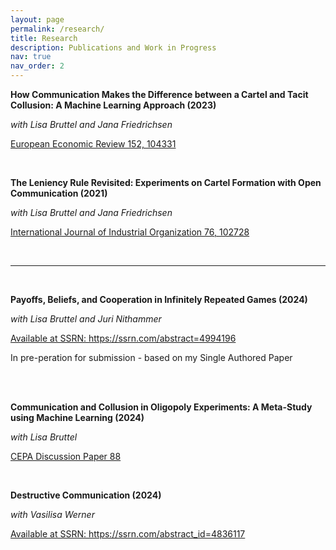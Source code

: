 ```yaml
---
layout: page
permalink: /research/
title: Research
description: Publications and Work in Progress
nav: true
nav_order: 2
---
```


<!-- _pages/publications.md -->
<div class="publications">


<p><strong>How Communication Makes the Difference between a Cartel and Tacit Collusion: A Machine Learning Approach (2023)</strong></p>
<p><em>with Lisa Bruttel and Jana Friedrichsen</em></p>

<p><a href="https://www.sciencedirect.com/science/article/pii/S0014292122002112">European Economic Review 152, 104331</a></p>

<!-- <p><em>This paper sheds new light on the role of communication for cartel formation. Using machine learning to evaluate free-form chat communication among firms in a laboratory experiment, we identify typical communication patterns for both explicit cartel formation and indirect attempts to collude tacitly. We document that firms are less likely to communicate explicitly about price fixing and more likely to use indirect messages when sanctioning institutions are present. This effect of sanctions on communication reinforces the direct cartel-deterring effect of sanctions as collusion is more difficult to reach and sustain without an explicit agreement. Indirect messages have no, or even a negative, effect on prices.</em></p> -->

<br>

<p><strong>The Leniency Rule Revisited: Experiments on Cartel Formation with Open Communication (2021)</strong></p>
<p><em>with Lisa Bruttel and Jana Friedrichsen</em></p>

<p><a href="https://www.sciencedirect.com/science/article/pii/S0014292122002112">International Journal of Industrial Organization 76, 102728</a></p>

<!-- <p><em>The experimental literature on antitrust enforcement provides robust evidence that communication plays an important role for the formation and stability of cartels. We extend these studies through a design that distinguishes between innocuous communication and communication about a cartel, sanctioning only the latter. To this aim, we introduce a participant in the role of the competition authority, who is properly incentivized to judge the communication content and price setting behavior of the firms. Using this novel design, we revisit the question whether a leniency rule successfully destabilizes cartels. In contrast to existing experimental studies, we find that a leniency rule does not affect cartelization. We discuss potential explanations for this contrasting result.</em></p> -->

<br>

<hr>

<br>

<p><strong>Payoffs, Beliefs, and Cooperation in Infinitely Repeated Games (2024)</strong></p>
<p><em>with Lisa Bruttel and Juri Nithammer</em></p>

<p><a href="https://papers.ssrn.com/sol3/papers.cfm?abstract_id=4994196">Available at SSRN: https://ssrn.com/abstract=4994196</a></p>

<p>In pre-peration for submission - based on my Single Authored Paper</p>
<!-- <p>Under Review at the <em>Journal of Political Economy</em></p> -->

<br>

<br>

<p><strong>Communication and Collusion in Oligopoly Experiments: A Meta-Study using Machine Learning (2024)</strong></p>
<p><em>with Lisa Bruttel</em></p>

<p><a href="https://publishup.uni-potsdam.de/opus4-ubp/frontdoor/deliver/index/docId/68013/file/cepa88.pdf">CEPA Discussion Paper 88 </a></p>

<br>


<p><strong>Destructive Communication (2024)</strong></p>
<p><em>with Vasilisa Werner</em></p>

<p><a href="https://papers.ssrn.com/sol3/papers.cfm?abstract_id=4836117">Available at SSRN: https://ssrn.com/abstract_id=4836117</a></p>


<br>


</div>
